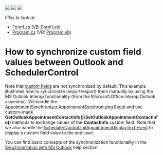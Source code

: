 <!-- default badges list -->
![](https://img.shields.io/endpoint?url=https://codecentral.devexpress.com/api/v1/VersionRange/128636180/10.1.12%2B)
[![](https://img.shields.io/badge/Open_in_DevExpress_Support_Center-FF7200?style=flat-square&logo=DevExpress&logoColor=white)](https://supportcenter.devexpress.com/ticket/details/E4000)
[![](https://img.shields.io/badge/📖_How_to_use_DevExpress_Examples-e9f6fc?style=flat-square)](https://docs.devexpress.com/GeneralInformation/403183)
<!-- default badges end -->
<!-- default file list -->
*Files to look at*:

* [Form1.cs](./CS/SchedulerSyncCustomFields/Form1.cs) (VB: [Form1.vb](./VB/SchedulerSyncCustomFields/Form1.vb))
* [Program.cs](./CS/SchedulerSyncCustomFields/Program.cs) (VB: [Program.vb](./VB/SchedulerSyncCustomFields/Program.vb))
<!-- default file list end -->
# How to synchronize custom field values between Outlook and SchedulerControl


<p>Note that <a href="http://documentation.devexpress.com/#WindowsForms/CustomDocument5228"><u>custom fields</u></a> are not synchronized by default. This example illustrates how to synchronize (import/export) them manually by using the MS Outlook Interop functionality (from the Microsoft.Office.Interop.Outlook assembly). We handle the <a href="http://documentation.devexpress.com/#CoreLibraries/DevExpressXtraSchedulerExchangeAppointmentSynchronizer_AppointmentSynchronizingtopic"><u>AppointmentSynchronizer.AppointmentSynchronizing Event</u></a> and use custom-made <strong>GetOutlookAppointmentContactInfo</strong><strong>()</strong><strong>/</strong><strong>S</strong><strong>etOutlookAppointmentContactInfo</strong><strong>()</strong><strong> </strong>methods to exchange values of the <strong>ContactInfo</strong> custom field. Note that we also handle the <a href="http://documentation.devexpress.com/#WindowsForms/DevExpressXtraSchedulerSchedulerControl_InitAppointmentDisplayTexttopic"><u>SchedulerControl.InitAppointmentDisplayText Event</u></a> to display a custom field value to the end-user.</p><p>You can find basic concepts of the synchronization functionality in the <a href="http://documentation.devexpress.com/#WindowsForms/CustomDocument3937"><u>Synchronization with MS Outlook</u></a> help section.<br />
</p>

<br/>


